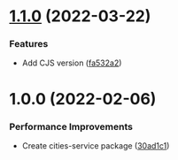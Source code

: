 # [1.1.0](https://github.com/Randagio13/cities-service/compare/v1.0.0...v1.1.0) (2022-03-22)


### Features

* Add CJS version ([fa532a2](https://github.com/Randagio13/cities-service/commit/fa532a202e06b02aad0f29a67b83333259521e4f))

# 1.0.0 (2022-02-06)


### Performance Improvements

* Create cities-service package ([30ad1c1](https://github.com/Randagio13/cities-service/commit/30ad1c1626a4e754fae9889cb87bb644a9453917))
